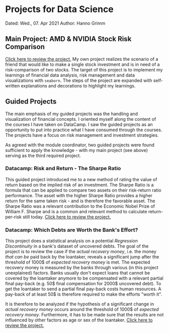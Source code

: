 # Projects for Data Science
Dated: Wed., 07. Apr 2021
Author: Hanno Grimm

## Main Project: AMD & NVIDIA Stock Risk Comparison
[Click here to review the project.](self--stock-risk-comparison/archive/notebook.ipynb) My own project realizes the scenario of a friend that would like to make a single stock investment and is in need of a risk-comparison of two stocks. The target of this project is to implement my learnings of financial data analysis, risk management and data visualizations with `seaborn`. The steps of the project are expanded with self-written explanations and decorations to highlight my learnings.

## Guided Projects
The main emphasis of my guided projects was the handling and visualization of financial concepts. I oriented myself along the content of the courses I have taken on DataCamp. I saw the guided projects as an opportunity to put into practice what I have consumed through the courses. The projects have a focus on risk management and investment strategies.

As agreed with the module coordinator, two guided projects were found sufficient to apply the knowledge - with my main project (see above) serving as the third required project.

### Datacamp: Risk and Return - The Sharpe Ratio
This guided project introduced me to a new method of rating the value of return based on the implied risk of an investment. The Sharpe Ratio is a formula that can be applied to compare two assets on their risk-return ratio performance. The asset with the higher Sharpe Ratio provides a higher return for the same taken risk - and is therefore the favorable asset. The Sharpe Ratio was a relevant contribution to the Economic Nobel Prize of William F. Sharpe and is a common and relevant method to calculate return-per-risk still today. [Click here to review the project.](datacamp--risk-and-return-the-sharpe-ratio/notebook.ipynb)

### Datacamp: Which Debts are Worth the Bank's Effort?
This project does a statistical analysis on a potential _Regression Discontinuity_ in a bank's dataset of uncovered debts. The goal of the project is to review the case if the _actual recovery money_, i.e. the money _that can be_ paid back by the loantaker, reveals a significant jump after the threshold of 1000$ of _expected recovery money_ is met. The expected recovery money is measured by the banks through various (in this project unexplained) factors. Banks usually don't expect loans that cannot be covered by the loantaker anymore to be compensated with a relevant partial final pay-back (e.g. 50$ final compensation for 2000$ uncovered debt). To get the loantaker to send a partial final pay-back costs human resources. A pay-back of at least 50$ is therefore required to make the efforts "worth it". 

It is therefore to be analyzed if the hypothesis of a significant change in _actual recovery money_ occurs around the threshold of 1000$ of _expected recovery money_. Furthermore, it has to be made sure that the results are not influenced by other factors as age or sex of the loantaker. [Click here to review the project.](datacamp-which-debts-are-worth-the-banks-effort/notebook.ipynb)

